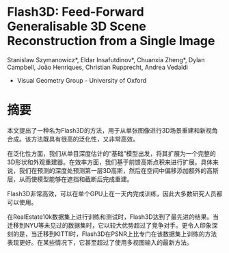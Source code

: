 # Flash3D: Feed-Forward Generalisable 3D Scene Reconstruction from a Single Image
Stanislaw Szymanowicz*, Eldar Insafutdinov*, Chuanxia Zheng*, Dylan Campbell, João Henriques, Christian Rupprecht, Andrea Vedaldi
- Visual Geometry Group - University of Oxford

# 摘要

本文提出了一种名为Flash3D的方法，用于从单张图像进行3D场景重建和新视角合成。该方法既具有很高的泛化性，又非常高效。

在泛化性方面，我们从单目深度估计的“基础”模型出发，将其扩展为一个完整的3D形状和外观重建器。在效率方面，我们基于前馈高斯点积来进行扩展。具体来说，我们在预测的深度处预测第一层3D高斯，然后在空间中偏移添加额外的高斯层，从而使模型能够在遮挡和截断后完成重建。

Flash3D非常高效，可以在单个GPU上在一天内完成训练，因此大多数研究人员都可以使用。

在RealEstate10k数据集上进行训练和测试时，Flash3D达到了最先进的结果。当迁移到NYU等未见过的数据集时，它以较大优势超过了竞争对手。更令人印象深刻的是，当迁移到KITTI时，Flash3D在PSNR上比专门在该数据集上训练的方法表现更好。在某些情况下，它甚至超过了使用多视图输入的最新方法。



